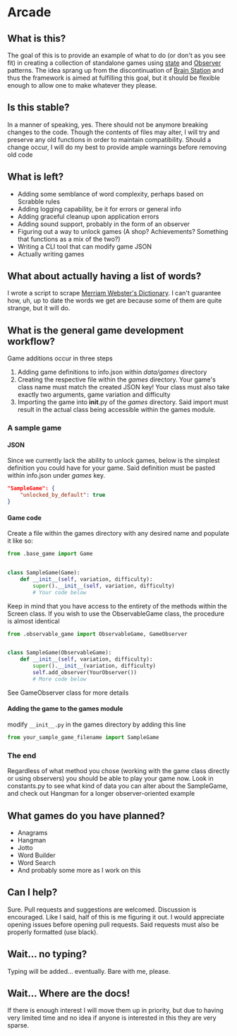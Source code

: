 # Arcade
## What is this?
The goal of this is to provide an example of what to do (or don't as you see fit) in creating a collection of standalone games using [state](https://en.wikipedia.org/wiki/State_pattern) and [Observer](https://en.wikipedia.org/wiki/Observer_pattern) patterns. The idea sprang up from the discontinuation of [Brain Station](https://l-works.net/brainstation.php) and thus the framework is aimed at fulfilling this goal, but it should be flexible enough to allow one to make whatever they please.
## Is this stable?
In a manner of speaking, yes. There should not be anymore breaking changes to the code. Though the contents of files may alter, I will try and preserve any old functions in order to maintain compatibility. Should a change occur, I will do my best to provide ample warnings before removing old code
## What is left?
- Adding some semblance of word complexity, perhaps based on Scrabble rules
- Adding logging capability, be it for errors or general info
- Adding graceful cleanup upon application errors
- Adding sound support, probably in the form of an observer
- Figuring out a way to unlock games (A shop? Achievements? Something that functions as a mix of the two?)
- Writing a CLI tool that can modify game JSON
- Actually writing games
## What about actually having a list of words?
I wrote a script to scrape [Merriam Webster's Dictionary](https://www.merriam-webster.com/). I can't guarantee how, uh, up to date the words we get are because some of them are quite strange, but it will do.
## What is the general game development workflow?
Game additions occur in three steps
1. Adding game definitions to info.json within *data/games* directory
2. Creating the respective file within the *games* directory. Your game's class name must match the created JSON key! Your class must also take exactly two arguments, game variation and difficulty
3. Importing the game into __init__.py of the *games* directory. Said import must result in the actual class being accessible within the games module.
### A sample game
#### JSON
Since we currently lack the ability to unlock games, below is the simplest definition you could have for your game. Said definition must be pasted within info.json under *games* key.
```JSON
"SampleGame": {
    "unlocked_by_default": true
}
```
#### Game code
Create a file within the games directory with any desired name and populate it like so:
```python
from .base_game import Game


class SampleGame(Game):
    def __init__(self, variation, difficulty):
        super().__init__(self, variation, difficulty)
        # Your code below
```
Keep in mind that you have access to the entirety of the methods within the Screen class. If you wish to use the ObservableGame class, the procedure is almost identical
```python
from .observable_game import ObservableGame, GameObserver


class SampleGame(ObservableGame):
    def __init__(self, variation, difficulty):
        super().__init__(variation, difficulty)
        self.add_observer(YourObserver())
        # More code below
```
See GameObserver class for more details
#### Adding the game to the games module
modify `__init__.py` in the games directory by adding this line
```python
from your_sample_game_filename import SampleGame
```
### The end
Regardless of what method you chose (working with the game class directly or using observers) you should be able to play your game now. Look in constants.py to see what kind of data you can alter about the SampleGame, and check out Hangman for a longer observer-oriented example
## What games do you have planned?
- Anagrams
- Hangman
- Jotto
- Word Builder
- Word Search
- And probably some more as I work on this
## Can I help?
Sure. Pull requests and suggestions are welcomed. Discussion is encouraged. Like I said, half of this is me figuring it out. I would appreciate opening issues before opening pull requests. Said requests must also be properly formatted (use black).
## Wait... no typing?
Typing will be added... eventually. Bare with me, please.
## Wait... Where are the docs!
If there is enough interest I will move them up in priority, but due to having very limited time and no idea if anyone is interested in this they are very sparse.
